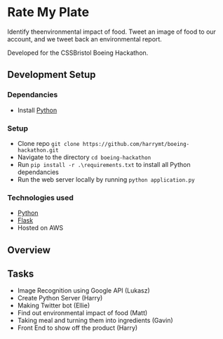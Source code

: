 # Rate My Plate

Identify theenvironmental impact of food. Tweet an image of food to our account, and we tweet back an environmental report.

Developed for the CSSBristol Boeing Hackathon.


## Development Setup

### Dependancies

- Install [Python](https://www.python.org/)

### Setup

- Clone repo `git clone https://github.com/harrymt/boeing-hackathon.git`
- Navigate to the directory `cd boeing-hackathon`
- Run `pip install -r .\requirements.txt` to install all Python dependancies
- Run the web server locally by running `python application.py`

### Technologies used

- [Python](https://www.python.org/)
- [Flask](flask.pocoo.org)
- Hosted on AWS


## Overview

## Tasks

- Image Recognition using Google API (Lukasz)
- Create Python Server (Harry)
- Making Twitter bot (Ellie)
- Find out environmental impact of food (Matt)
- Taking meal and turning them into ingredients (Gavin)
- Front End to show off the product (Harry)

